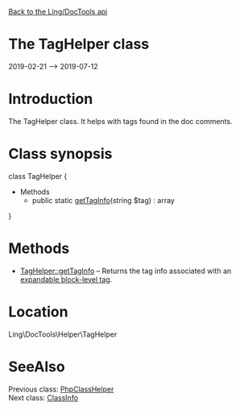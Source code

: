 [Back to the Ling/DocTools api](https://github.com/lingtalfi/DocTools/blob/master/doc/api/Ling/DocTools.md)



The TagHelper class
================
2019-02-21 --> 2019-07-12






Introduction
============

The TagHelper class.
It helps with tags found in the doc comments.



Class synopsis
==============


class <span class="pl-k">TagHelper</span>  {

- Methods
    - public static [getTagInfo](https://github.com/lingtalfi/DocTools/blob/master/doc/api/Ling/DocTools/Helper/TagHelper/getTagInfo.md)(string $tag) : array

}






Methods
==============

- [TagHelper::getTagInfo](https://github.com/lingtalfi/DocTools/blob/master/doc/api/Ling/DocTools/Helper/TagHelper/getTagInfo.md) &ndash; Returns the tag info associated with an [expandable block-level tag](https://github.com/lingtalfi/DocTools/blob/master/doc/pages/doctool-markup-language.md#block-level-tags).





Location
=============
Ling\DocTools\Helper\TagHelper


SeeAlso
==============
Previous class: [PhpClassHelper](https://github.com/lingtalfi/DocTools/blob/master/doc/api/Ling/DocTools/Helper/PhpClassHelper.md)<br>Next class: [ClassInfo](https://github.com/lingtalfi/DocTools/blob/master/doc/api/Ling/DocTools/Info/ClassInfo.md)<br>
